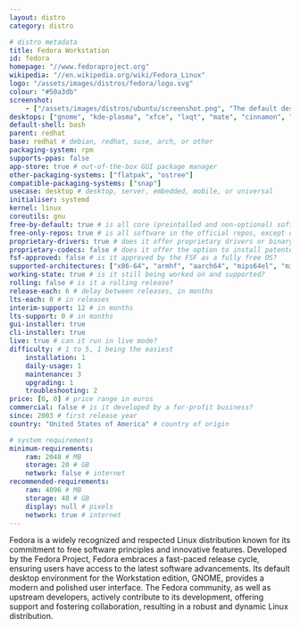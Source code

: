 ```yaml
---
layout: distro
category: distro

# distro metadata
title: Fedora Workstation
id: fedora
homepage: "//www.fedoraproject.org"
wikipedia: "//en.wikipedia.org/wiki/Fedora_Linux"
logo: "/assets/images/distros/fedora/logo.svg"
colour: "#50a3db"
screenshot:
    - ["/assets/images/distros/ubuntu/screenshot.png", "The default desktop interface."]
desktops: ["gnome", "kde-plasma", "xfce", "lxqt", "mate", "cinnamon", "lxde", "soas", "i3-wm", "phosh", "budgie", "sway"]
default-shell: bash
parent: redhat
base: redhat # debian, redhat, suse, arch, or other
packaging-system: rpm
supports-ppas: false
app-store: true # out-of-the-box GUI package manager
other-packaging-systems: ["flatpak", "ostree"]
compatible-packaging-systems: ["snap"]
usecase: desktop # desktop, server, embedded, mobile, or universal
initialiser: systemd
kernel: linux
coreutils: gnu
free-by-default: true # is all core (preintalled and non-optional) software free?
free-only-repos: true # is all software in the official repos, except drivers, free?
proprietary-drivers: true # does it offer proprietary drivers or binary blobs?
proprietary-codecs: false # does it offer the option to install patented media codecs?
fsf-approved: false # is it approved by the FSF as a fully free OS?
supported-architectures: ["x86-64", "armhf", "aarch64", "mips64el", "mipsel", "ppc64le", "risc-v", "s390x"]
working-state: true # is it still being worked on and supported?
rolling: false # is it a rolling release?
release-each: 6 # delay between releases, in months
lts-each: 0 # in releases
interim-support: 12 # in months
lts-support: 0 # in months
gui-installer: true
cli-installer: true
live: true # can it run in live mode?
difficulty: # 1 to 5, 1 being the easiest
    installation: 1
    daily-usage: 1
    maintenance: 3
    upgrading: 1
    troubleshooting: 2
price: [0, 0] # price range in euros
commercial: false # is it developed by a for-profit business?
since: 2003 # first release year
country: "United States of America" # country of origin

# system requirements
minimum-requirements:
    ram: 2048 # MB
    storage: 20 # GB
    network: false # internet
recommended-requirements:
    ram: 4096 # MB
    storage: 40 # GB
    display: null # pixels
    network: true # internet
---
```


Fedora is a widely recognized and respected Linux distribution known for its commitment to free software principles and innovative features. Developed by the Fedora Project, Fedora embraces a fast-paced release cycle, ensuring users have access to the latest software advancements. Its default desktop environment for the Workstation edition, GNOME, provides a modern and polished user interface. The Fedora community, as well as upstream developers, actively contribute to its development, offering support and fostering collaboration, resulting in a robust and dynamic Linux distribution.

<!--more-->
